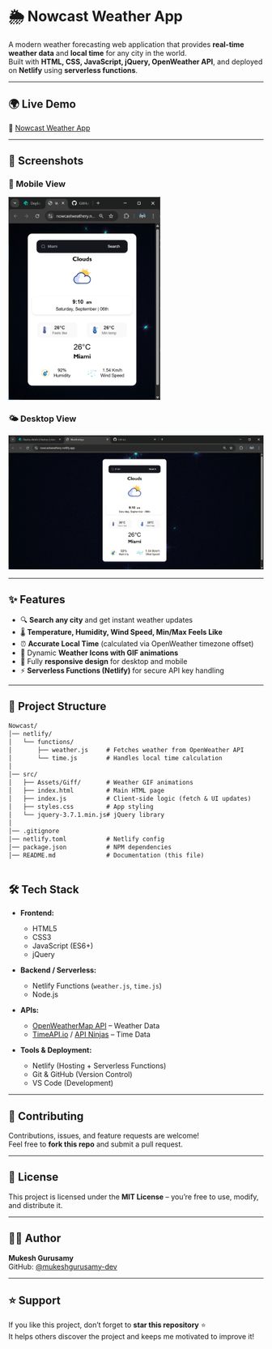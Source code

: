 # 🌦️ Nowcast Weather App

A modern weather forecasting web application that provides **real-time weather data** and **local time** for any city in the world.  
Built with **HTML, CSS, JavaScript, jQuery, OpenWeather API**, and deployed on **Netlify** using **serverless functions**.


---

## 🌍 Live Demo

🔗 [Nowcast Weather App](https://nowcastweathery.netlify.app/)

---


## 📸 Screenshots

### 📱 Mobile View
<img src="./src/Assets/Giff/Mobileview.png" alt="Mobile Screenshot" width="300">

### 🌤️ Desktop View
![Desktop Screenshot](./src/Assets/Giff/Desktopview.png)



---

## ✨ Features

- 🔍 **Search any city** and get instant weather updates  
- 🌡️ **Temperature, Humidity, Wind Speed, Min/Max Feels Like**  
- ⏰ **Accurate Local Time** (calculated via OpenWeather timezone offset)  
- 🌄 Dynamic **Weather Icons with GIF animations**  
- 📱 Fully **responsive design** for desktop and mobile  
- ⚡ **Serverless Functions (Netlify)** for secure API key handling  

---

## 📂 Project Structure

```
Nowcast/
│── netlify/
│   └── functions/
│       ├── weather.js     # Fetches weather from OpenWeather API
│       └── time.js        # Handles local time calculation
│
│── src/
│   ├── Assets/Giff/       # Weather GIF animations
│   ├── index.html         # Main HTML page
│   ├── index.js           # Client-side logic (fetch & UI updates)
│   ├── styles.css         # App styling
│   └── jquery-3.7.1.min.js# jQuery library
│
│── .gitignore
│── netlify.toml           # Netlify config
│── package.json           # NPM dependencies
│── README.md              # Documentation (this file)


```



## 🛠️ Tech Stack

- **Frontend:**
  - HTML5  
  - CSS3  
  - JavaScript (ES6+)  
  - jQuery  

- **Backend / Serverless:**
  - Netlify Functions (`weather.js`, `time.js`)  
  - Node.js  

- **APIs:**
  - [OpenWeatherMap API](https://openweathermap.org/api) – Weather Data  
  - [TimeAPI.io](https://timeapi.io) / [API Ninjas](https://api-ninjas.com/api/worldtime) – Time Data  

- **Tools & Deployment:**
  - Netlify (Hosting + Serverless Functions)  
  - Git & GitHub (Version Control)  
  - VS Code (Development)  



---

## 🤝 Contributing

Contributions, issues, and feature requests are welcome!  
Feel free to **fork this repo** and submit a pull request.

---

## 📜 License

This project is licensed under the **MIT License** – you’re free to use, modify, and distribute it.

---

## 👨‍💻 Author

**Mukesh Gurusamy**  
GitHub: [@mukeshgurusamy-dev](https://github.com/mukeshgurusamy-dev)


---

## ⭐ Support

If you like this project, don’t forget to **star this repository** ⭐  
It helps others discover the project and keeps me motivated to improve it!



